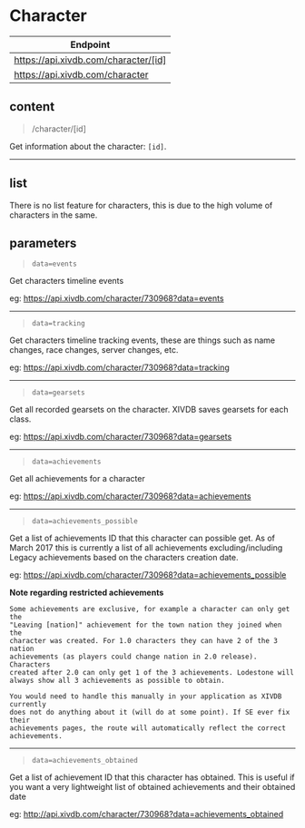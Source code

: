 # Character

|Endpoint|
|---|
|https://api.xivdb.com/character/[id]|
|https://api.xivdb.com/character|

## content

> /character/[id]

Get information about the character: `[id]`.

---

## list

There is no list feature for characters, this is due to the high volume of characters in the same.

## parameters

> `data=events`

Get characters timeline events

eg: https://api.xivdb.com/character/730968?data=events

---

> `data=tracking`

Get characters timeline tracking events, these are things such as name changes, race changes, server changes, etc.

eg: https://api.xivdb.com/character/730968?data=tracking

---

> `data=gearsets`

Get all recorded gearsets on the character. XIVDB saves gearsets for each class.

eg: https://api.xivdb.com/character/730968?data=gearsets

---

> `data=achievements`

Get all achievements for a character

eg: https://api.xivdb.com/character/730968?data=achievements

---

> `data=achievements_possible`

Get a list of achievements ID that this character can possible get. As of March 2017 this is currently a list of all achievements excluding/including Legacy achievements based on the characters creation date. 

eg: https://api.xivdb.com/character/730968?data=achievements_possible

**Note regarding restricted achievements**
```
Some achievements are exclusive, for example a character can only get the 
"Leaving [nation]" achievement for the town nation they joined when the 
character was created. For 1.0 characters they can have 2 of the 3 nation 
achievements (as players could change nation in 2.0 release). Characters 
created after 2.0 can only get 1 of the 3 achievements. Lodestone will 
always show all 3 achievements as possible to obtain.

You would need to handle this manually in your application as XIVDB currently 
does not do anything about it (will do at some point). If SE ever fix their 
achievements pages, the route will automatically reflect the correct achievements.
```

---

> `data=achievements_obtained`

Get a list of achievement ID that this character has obtained. This is useful if you want a very lightweight list of obtained achievements and their obtained date

eg: http://api.xivdb.com/character/730968?data=achievements_obtained

